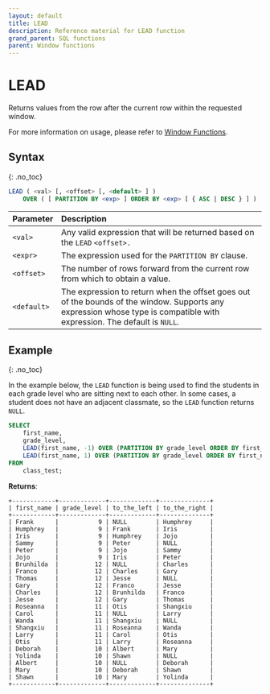 ```yaml
---
layout: default
title: LEAD
description: Reference material for LEAD function
grand_parent: SQL functions
parent: Window functions
---
```


# LEAD

Returns values from the row after the current row within the requested window.

For more information on usage, please refer to [Window Functions](./window-functions.md).

## Syntax
{: .no_toc}

```sql
LEAD ( <val> [, <offset> [, <default> ] )
    OVER ( [ PARTITION BY <exp> ] ORDER BY <exp> [ { ASC | DESC } ] )
```

| Parameter   | Description                                                                                                                                                           |
| :----------- | :--------------------------------------------------------------------------------------------------------------------------------------------------------------------- |
| `<val>`     | Any valid expression that will be returned based on the `LEAD` `<offset>.`                                                                                            |
| `<expr>`    | The expression used for the `PARTITION BY` clause.                                                                                                                    |
| `<offset>`  | The number of rows forward from the current row from which to obtain a value.                                                                                         |
| `<default>` | The expression to return when the offset goes out of the bounds of the window. Supports any expression whose type is compatible with expression. The default is `NULL`. |

## Example
{: .no_toc}

In the example below, the `LEAD` function is being used to find the students in each grade level who are sitting next to each other. In some cases, a student does not have an adjacent classmate, so the `LEAD` function returns `NULL`.

```sql
SELECT
	first_name,
	grade_level,
	LEAD(first_name, -1) OVER (PARTITION BY grade_level ORDER BY first_name ) AS to_the_left,
	LEAD(first_name, 1) OVER (PARTITION BY grade_level ORDER BY first_name ) AS to_the_right
FROM
	class_test;
```

**Returns**:

```
+------------+-------------+-------------+--------------+
| first_name | grade_level | to_the_left | to_the_right |
+------------+-------------+-------------+--------------+
| Frank      |           9 | NULL        | Humphrey     |
| Humphrey   |           9 | Frank       | Iris         |
| Iris       |           9 | Humphrey    | Jojo         |
| Sammy      |           9 | Peter       | NULL         |
| Peter      |           9 | Jojo        | Sammy        |
| Jojo       |           9 | Iris        | Peter        |
| Brunhilda  |          12 | NULL        | Charles      |
| Franco     |          12 | Charles     | Gary         |
| Thomas     |          12 | Jesse       | NULL         |
| Gary       |          12 | Franco      | Jesse        |
| Charles    |          12 | Brunhilda   | Franco       |
| Jesse      |          12 | Gary        | Thomas       |
| Roseanna   |          11 | Otis        | Shangxiu     |
| Carol      |          11 | NULL        | Larry        |
| Wanda      |          11 | Shangxiu    | NULL         |
| Shangxiu   |          11 | Roseanna    | Wanda        |
| Larry      |          11 | Carol       | Otis         |
| Otis       |          11 | Larry       | Roseanna     |
| Deborah    |          10 | Albert      | Mary         |
| Yolinda    |          10 | Shawn       | NULL         |
| Albert     |          10 | NULL        | Deborah      |
| Mary       |          10 | Deborah     | Shawn        |
| Shawn      |          10 | Mary        | Yolinda      |
+------------+-------------+-------------+--------------+
```
